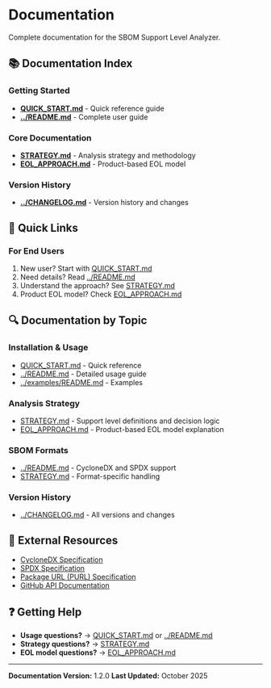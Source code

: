 # Documentation

Complete documentation for the SBOM Support Level Analyzer.

## 📚 Documentation Index

### Getting Started
- **[QUICK_START.md](QUICK_START.md)** - Quick reference guide
- **[../README.md](../README.md)** - Complete user guide

### Core Documentation
- **[STRATEGY.md](STRATEGY.md)** - Analysis strategy and methodology
- **[EOL_APPROACH.md](EOL_APPROACH.md)** - Product-based EOL model

### Version History
- **[../CHANGELOG.md](../CHANGELOG.md)** - Version history and changes

## 📖 Quick Links

### For End Users
1. New user? Start with [QUICK_START.md](QUICK_START.md)
2. Need details? Read [../README.md](../README.md)
3. Understand the approach? See [STRATEGY.md](STRATEGY.md)
4. Product EOL model? Check [EOL_APPROACH.md](EOL_APPROACH.md)

## 🔍 Documentation by Topic

### Installation & Usage
- [QUICK_START.md](QUICK_START.md) - Quick reference
- [../README.md](../README.md) - Detailed usage guide
- [../examples/README.md](../examples/README.md) - Examples

### Analysis Strategy
- [STRATEGY.md](STRATEGY.md) - Support level definitions and decision logic
- [EOL_APPROACH.md](EOL_APPROACH.md) - Product-based EOL model explanation

### SBOM Formats
- [../README.md](../README.md) - CycloneDX and SPDX support
- [STRATEGY.md](STRATEGY.md) - Format-specific handling

### Version History
- [../CHANGELOG.md](../CHANGELOG.md) - All versions and changes

## 🔗 External Resources

- [CycloneDX Specification](https://cyclonedx.org/docs/latest/specification/)
- [SPDX Specification](https://spdx.github.io/spdx-spec/)
- [Package URL (PURL) Specification](https://github.com/package-url/purl-spec)
- [GitHub API Documentation](https://docs.github.com/en/rest)

## ❓ Getting Help

- **Usage questions?** → [QUICK_START.md](QUICK_START.md) or [../README.md](../README.md)
- **Strategy questions?** → [STRATEGY.md](STRATEGY.md)
- **EOL model questions?** → [EOL_APPROACH.md](EOL_APPROACH.md)

---

**Documentation Version:** 1.2.0
**Last Updated:** October 2025
